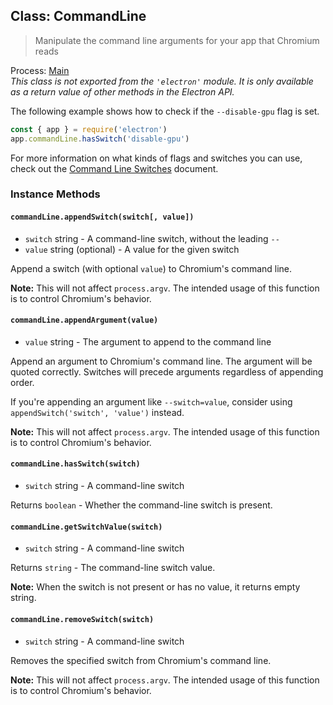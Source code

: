 ## Class: CommandLine

> Manipulate the command line arguments for your app that Chromium reads

Process: [Main](latest/glossary.md#main-process)<br />
_This class is not exported from the `'electron'` module. It is only available as a return value of other methods in the Electron API._

The following example shows how to check if the `--disable-gpu` flag is set.

```javascript
const { app } = require('electron')
app.commandLine.hasSwitch('disable-gpu')
```

For more information on what kinds of flags and switches you can use, check
out the [Command Line Switches](latest/api/command-line-switches.md)
document.

### Instance Methods

#### `commandLine.appendSwitch(switch[, value])`

* `switch` string - A command-line switch, without the leading `--`
* `value` string (optional) - A value for the given switch

Append a switch (with optional `value`) to Chromium's command line.

**Note:** This will not affect `process.argv`. The intended usage of this function is to
control Chromium's behavior.

#### `commandLine.appendArgument(value)`

* `value` string - The argument to append to the command line

Append an argument to Chromium's command line. The argument will be quoted
correctly. Switches will precede arguments regardless of appending order.

If you're appending an argument like `--switch=value`, consider using `appendSwitch('switch', 'value')` instead.

**Note:** This will not affect `process.argv`. The intended usage of this function is to
control Chromium's behavior.

#### `commandLine.hasSwitch(switch)`

* `switch` string - A command-line switch

Returns `boolean` - Whether the command-line switch is present.

#### `commandLine.getSwitchValue(switch)`

* `switch` string - A command-line switch

Returns `string` - The command-line switch value.

**Note:** When the switch is not present or has no value, it returns empty string.

#### `commandLine.removeSwitch(switch)`

* `switch` string - A command-line switch

Removes the specified switch from Chromium's command line.

**Note:** This will not affect `process.argv`. The intended usage of this function is to
control Chromium's behavior.

